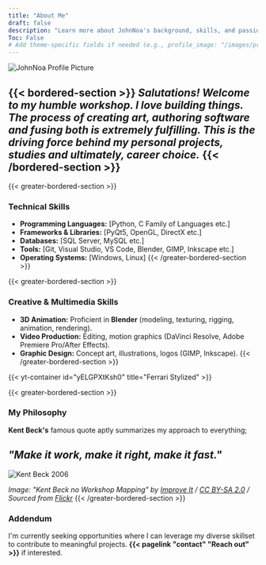 ```yaml
---
title: "About Me"
draft: false
description: "Learn more about JohnNoa's background, skills, and passion for technology and creative media."
Toc: False
# Add theme-specific fields if needed (e.g., profile_image: "/images/profile.jpg")
---
```


![JohnNoa Profile Picture](/res/img/EG-80.jpg)

{{< bordered-section >}}
*Salutations! 
Welcome to my humble workshop. I love building things. The process of creating art, authoring software and fusing both is extremely fulfilling. This is the driving force behind my personal projects, studies and ultimately, career choice.*
{{< /bordered-section >}}
---

{{< greater-bordered-section >}}
### Technical Skills
*   **Programming Languages:** [Python, C Family of Languages etc.]
*   **Frameworks & Libraries:** [PyQt5, OpenGL, DirectX etc.]
*   **Databases:** [SQL Server, MySQL etc.]
*   **Tools:** [Git, Visual Studio, VS Code, Blender, GIMP, Inkscape etc.]
*   **Operating Systems:** [Windows, Linux]
{{< /greater-bordered-section >}}

{{< greater-bordered-section >}}
### Creative & Multimedia Skills
*   **3D Animation:** Proficient in **Blender** (modeling, texturing, rigging, animation, rendering).      
*   **Video Production:** Editing, motion graphics (DaVinci Resolve, Adobe Premiere Pro/After Effects).
*   **Graphic Design:** Concept art, illustrations, logos (GIMP, Inkscape).
{{< /greater-bordered-section >}}

{{< yt-container id="yELGPXtKsh0" title="Ferrari Stylized" >}}

{{< greater-bordered-section >}}
### My Philosophy

**Kent Beck's** famous quote aptly summarizes my approach to everything;

## ***"Make it work, make it right, make it fast."***

![Kent Beck 2006](/res/img/512px-Kent_Beck_no_Workshop_Mapping_XP.jpg "Kent Beck 2006")

*Image: "Kent Beck no Workshop Mapping" by [Improve It](https://www.flickr.com/people/8512982@N05) / [CC BY-SA 2.0](https://creativecommons.org/licenses/by-sa/2.0) / Sourced from [Flickr](https://www.flickr.com/photos/8512982@N05/1574023621/)*
{{< /greater-bordered-section >}}



### Addendum
I'm currently seeking opportunities where I can leverage my diverse skillset to contribute to meaningful projects.
**{{< pagelink "contact" "Reach out" >}}** if interested.

